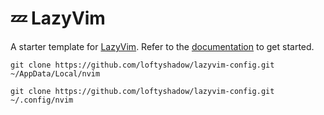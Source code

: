 # 💤 LazyVim

A starter template for [LazyVim](https://github.com/LazyVim/LazyVim).
Refer to the [documentation](https://lazyvim.github.io/installation) to get started.

`git clone https://github.com/loftyshadow/lazyvim-config.git ~/AppData/Local/nvim`

`git clone https://github.com/loftyshadow/lazyvim-config.git ~/.config/nvim`
